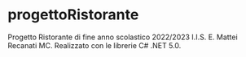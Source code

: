 # progettoRistorante
Progetto Ristorante di fine anno scolastico 2022/2023 I.I.S. E. Mattei Recanati MC.
Realizzato con le librerie C# .NET 5.0.
